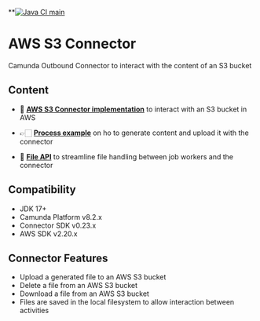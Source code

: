 **[![Java CI main](https://github.com/NovatecConsulting/camunda-aws-s3-connector/actions/workflows/maven.yml/badge.svg?branch=main)](https://github.com/NovatecConsulting/camunda-aws-s3-connector/actions/workflows/maven.yml)

# AWS S3 Connector

Camunda Outbound Connector to interact with the content of an S3 bucket

## Content

* 🔌 **[AWS S3 Connector implementation](connector-aws-s3/README.md)** to interact with an S3 bucket in AWS

* 👉🏻 **[Process example](connector-aws-s3-example/README.md)** on ho to generate content and upload it with the connector

* 📁 **[File API](connector-file-api/README.md)** to streamline file handling between job workers and the connector

## Compatibility

- JDK 17+
- Camunda Platform v8.2.x
- Connector SDK v0.23.x
- AWS SDK v2.20.x

## Connector Features

- Upload a generated file to an AWS S3 bucket
- Delete a file from an AWS S3 bucket
- Download a file from an AWS S3 bucket
- Files are saved in the local filesystem to allow interaction between activities